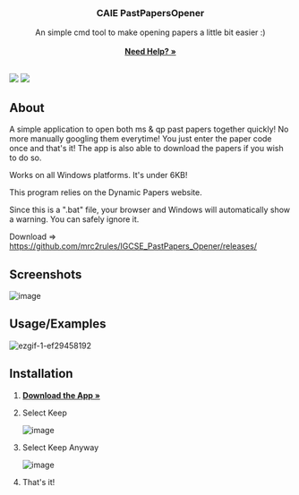 <br/>
<p align="center">
  <h3 align="center">CAIE PastPapersOpener</h3>

  <p align="center">
    An simple cmd tool to make opening papers a little bit easier :)
    <br/>
    <br/>
    <a href="https://github.com/mrc2rules/CAIE_PastPapersOpener/wiki"><strong>Need Help? »</strong></a>
    <br/>
    <br/>
  </p>
</p>

![](https://img.shields.io/github/downloads/mrc2rules/IGCSE_PastPapers_Opener/total.svg?style=for-the-badge&color=F62451) ![](https://img.shields.io/badge/Windows-0078D6?style=for-the-badge&logo=windows&logoColor=white)

## About
A simple application to open both ms & qp past papers together quickly! No more manually googling them everytime!
You just enter the paper code once and that's it! The app is also able to download the papers if you wish to do so.

Works on all Windows platforms. It's under 6KB!

This program relies on the Dynamic Papers website.

Since this is a ".bat" file, your browser and Windows will automatically show a warning. You can safely ignore it.

Download => https://github.com/mrc2rules/IGCSE_PastPapers_Opener/releases/

## Screenshots
![image](https://github.com/mrc2rules/CAIE_PastPapersOpener/assets/58372697/3b5d3ac9-4216-4f46-95e3-3a4daaaf2ff7)

## Usage/Examples
![ezgif-1-ef29458192](https://github.com/mrc2rules/CAIE_PastPapersOpener/assets/58372697/bc7caa89-30e1-4c86-926b-8941be140b94)

## Installation
1. **<a href="https://github.com/mrc2rules/IGCSE_PastPapers_Opener/releases/"><strong>Download the App »</strong></a>**
2. Select Keep

    ![image](https://github.com/mrc2rules/CAIE_PastPapersOpener/assets/58372697/ddbb1ba6-d5b3-4b7d-a05b-14655fd3bb63)
4. Select Keep Anyway
 
   ![image](https://github.com/mrc2rules/CAIE_PastPapersOpener/assets/58372697/2e980d0b-4407-4cb7-acda-f1026e83910e)
6. That's it!



